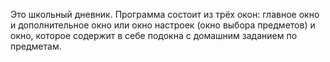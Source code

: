 Это школьный дневник.
Программа состоит из трёх окон: главное окно и дополнительное окно или окно настроек (окно выбора предметов) и окно, которое содержит в себе подокна с домашним заданием по предметам.

